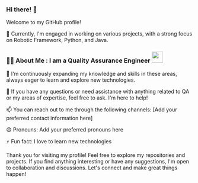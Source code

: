 ### Hi there!  👋

Welcome to my GitHub profile!

🔭 Currently, I'm engaged in working on various projects, with a strong focus on Robotic Framework, Python, and Java.

### :man_technologist: About Me : I am a Quality Assurance Engineer <img src="https://media.giphy.com/media/VKyHXHb7EsFuY98BJD/giphy.gif" width="30">  

🌱 I'm continuously expanding my knowledge and skills in these areas, always eager to learn and explore new technologies.

💬 If you have any questions or need assistance with anything related to QA or my areas of expertise, feel free to ask. I'm here to help!

📫 You can reach out to me through the following channels: [Add your preferred contact information here]

😄 Pronouns: Add your preferred pronouns here

⚡ Fun fact: I love to learn new technologies

Thank you for visiting my profile! Feel free to explore my repositories and projects. If you find anything interesting or have any suggestions, I'm open to collaboration and discussions. Let's connect and make great things happen!

